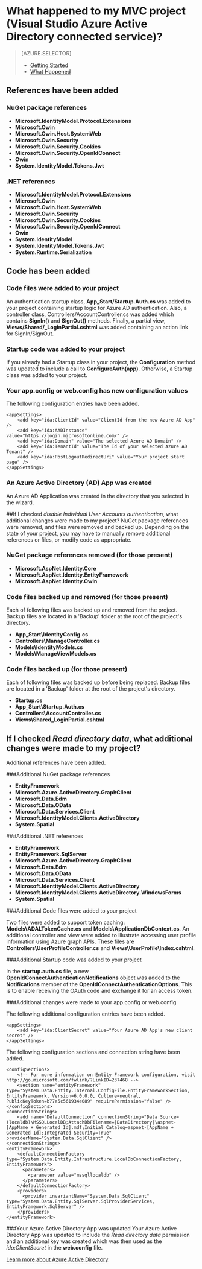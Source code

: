 <properties
	pageTitle="What happened to my MVC project (Visual Studio Azure Active Directory connected service) | Microsoft Azure "
	description="Describes what happens to your MVC project when you connect to Azure AD by using Visual Studio connected services"
	services="active-directory"
	documentationCenter="na"
	authors="TomArcher"
	manager="douge"
	editor=""/>

<tags
	ms.service="active-directory"
	ms.workload="web"
	ms.tgt_pltfrm="vs-what-happened"
	ms.devlang="na"
	ms.topic="article"
	ms.date="08/15/2016"
	ms.author="tarcher"/>

# What happened to my MVC project (Visual Studio Azure Active Directory connected service)?

> [AZURE.SELECTOR]
> - [Getting Started](vs-active-directory-dotnet-getting-started.md)
> - [What Happened](vs-active-directory-dotnet-what-happened.md)



## References have been added

### NuGet package references

- **Microsoft.IdentityModel.Protocol.Extensions**
- **Microsoft.Owin**
- **Microsoft.Owin.Host.SystemWeb**
- **Microsoft.Owin.Security**
- **Microsoft.Owin.Security.Cookies**
- **Microsoft.Owin.Security.OpenIdConnect**
- **Owin**
- **System.IdentityModel.Tokens.Jwt**

### .NET references

- **Microsoft.IdentityModel.Protocol.Extensions**
- **Microsoft.Owin**
- **Microsoft.Owin.Host.SystemWeb**
- **Microsoft.Owin.Security**
- **Microsoft.Owin.Security.Cookies**
- **Microsoft.Owin.Security.OpenIdConnect**
- **Owin**
- **System.IdentityModel**
- **System.IdentityModel.Tokens.Jwt**
- **System.Runtime.Serialization**

## Code has been added

### Code files were added to your project

An authentication startup class, **App_Start/Startup.Auth.cs** was added to your project containing startup logic for Azure AD authentication. Also, a controller class, Controllers/AccountController.cs was added which contains **SignIn()** and **SignOut()** methods. Finally, a partial view, **Views/Shared/_LoginPartial.cshtml** was added containing an action link for SignIn/SignOut.

### Startup code was added to your project

If you already had a Startup class in your project, the **Configuration** method was updated to include a call to **ConfigureAuth(app)**. Otherwise, a Startup class was added to your project.

### Your app.config or web.config has new configuration values

The following configuration entries have been added.


	<appSettings>
	    <add key="ida:ClientId" value="ClientId from the new Azure AD App" />
	    <add key="ida:AADInstance" value="https://login.microsoftonline.com/" />
	    <add key="ida:Domain" value="The selected Azure AD Domain" />
	    <add key="ida:TenantId" value="The Id of your selected Azure AD Tenant" />
	    <add key="ida:PostLogoutRedirectUri" value="Your project start page" />
	</appSettings>

### An Azure Active Directory (AD) App was created
An Azure AD Application was created in the directory that you selected in the wizard.

##If I checked *disable Individual User Accounts authentication*, what additional changes were made to my project?
NuGet package references were removed, and files were removed and backed up. Depending on the state of your project, you may have to manually remove additional references or files, or modify code as appropriate.

### NuGet package references removed (for those present)

- **Microsoft.AspNet.Identity.Core**
- **Microsoft.AspNet.Identity.EntityFramework**
- **Microsoft.AspNet.Identity.Owin**

### Code files backed up and removed (for those present)

Each of following files was backed up and removed from the project. Backup files are located in a 'Backup' folder at the root of the project's directory.

- **App_Start\IdentityConfig.cs**
- **Controllers\ManageController.cs**
- **Models\IdentityModels.cs**
- **Models\ManageViewModels.cs**

### Code files backed up (for those present)

Each of following files was backed up before being replaced. Backup files are located in a 'Backup' folder at the root of the project's directory.

- **Startup.cs**
- **App_Start\Startup.Auth.cs**
- **Controllers\AccountController.cs**
- **Views\Shared\_LoginPartial.cshtml**

## If I checked *Read directory data*, what additional changes were made to my project?

Additional references have been added.

###Additional NuGet package references

- **EntityFramework**
- **Microsoft.Azure.ActiveDirectory.GraphClient**
- **Microsoft.Data.Edm**
- **Microsoft.Data.OData**
- **Microsoft.Data.Services.Client**
- **Microsoft.IdentityModel.Clients.ActiveDirectory**
- **System.Spatial**

###Additional .NET references

- **EntityFramework**
- **EntityFramework.SqlServer**
- **Microsoft.Azure.ActiveDirectory.GraphClient**
- **Microsoft.Data.Edm**
- **Microsoft.Data.OData**
- **Microsoft.Data.Services.Client**
- **Microsoft.IdentityModel.Clients.ActiveDirectory**
- **Microsoft.IdentityModel.Clients.ActiveDirectory.WindowsForms**
- **System.Spatial**

###Additional Code files were added to your project

Two files were added to support token caching: **Models\ADALTokenCache.cs** and **Models\ApplicationDbContext.cs**.  An additional controller and view were added to illustrate accessing user profile information using Azure graph APIs.  These files are **Controllers\UserProfileController.cs** and **Views\UserProfile\Index.cshtml**.

###Additional Startup code was added to your project

In the **startup.auth.cs** file, a new **OpenIdConnectAuthenticationNotifications** object was added to the **Notifications** member of the **OpenIdConnectAuthenticationOptions**.  This is to enable receiving the OAuth code and exchange it for an access token.

###Additional changes were made to your app.config or web.config

The following additional configuration entries have been added.

	<appSettings>
	    <add key="ida:ClientSecret" value="Your Azure AD App's new client secret" />
	</appSettings>

The following configuration sections and connection string have been added.

	<configSections>
	    <!-- For more information on Entity Framework configuration, visit http://go.microsoft.com/fwlink/?LinkID=237468 -->
	    <section name="entityFramework" type="System.Data.Entity.Internal.ConfigFile.EntityFrameworkSection, EntityFramework, Version=6.0.0.0, Culture=neutral, PublicKeyToken=b77a5c561934e089" requirePermission="false" />
	</configSections>
	<connectionStrings>
	    <add name="DefaultConnection" connectionString="Data Source=(localdb)\MSSQLLocalDB;AttachDbFilename=|DataDirectory|\aspnet-[AppName + Generated Id].mdf;Initial Catalog=aspnet-[AppName + Generated Id];Integrated Security=True" providerName="System.Data.SqlClient" />
	</connectionStrings>
	<entityFramework>
	    <defaultConnectionFactory type="System.Data.Entity.Infrastructure.LocalDbConnectionFactory, EntityFramework">
	      <parameters>
	        <parameter value="mssqllocaldb" />
	      </parameters>
	    </defaultConnectionFactory>
	    <providers>
	      <provider invariantName="System.Data.SqlClient" type="System.Data.Entity.SqlServer.SqlProviderServices, EntityFramework.SqlServer" />
	    </providers>
	</entityFramework>


###Your Azure Active Directory App was updated
Your Azure Active Directory App was updated to include the *Read directory data* permission and an additional key was created which was then used as the *ida:ClientSecret* in the **web.config** file.

[Learn more about Azure Active Directory](https://azure.microsoft.com/services/active-directory/)
